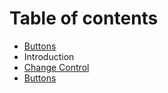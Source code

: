# Table of contents

* [Buttons](README.md)
* Introduction
* [Change Control](change-control.md)
* [Buttons](buttons.md)

